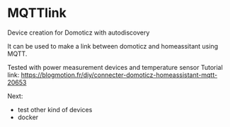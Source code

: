 # MQTTlink
 Device creation for Domoticz with autodiscovery
 
 It can be used to make a link between domoticz and homeassitant using MQTT.

Tested with power measurement devices and temperature sensor
Tutorial link:
https://blogmotion.fr/diy/connecter-domoticz-homeassistant-mqtt-20653

Next:
- test other kind of devices
- docker